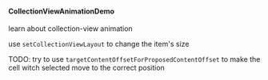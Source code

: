 #### CollectionViewAnimationDemo
learn about collection-view animation 

use `setCollectionViewLayout` to change the item's size

TODO:  try to use `targetContentOffsetForProposedContentOffset` to make the cell witch selected move to the correct position

